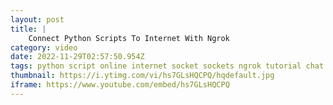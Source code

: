 ```yaml
---
layout: post
title: |
    Connect Python Scripts To Internet With Ngrok
category: video
date: 2022-11-29T02:57:50.954Z
tags: python script online internet socket sockets ngrok tutorial chat tcp localhost connection
thumbnail: https://i.ytimg.com/vi/hs7GLsHQCPQ/hqdefault.jpg
iframe: https://www.youtube.com/embed/hs7GLsHQCPQ
---
```

